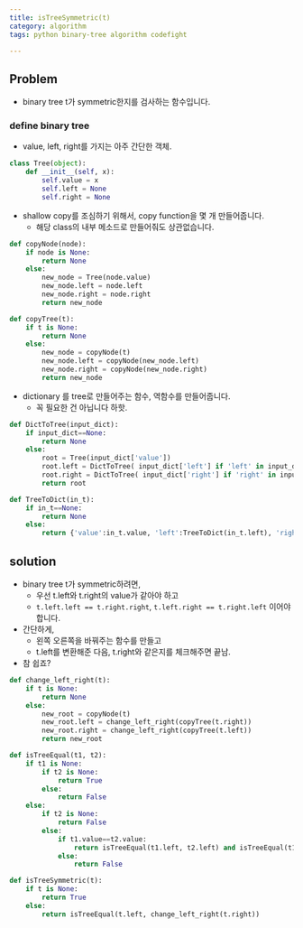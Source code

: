 ```yaml
---
title: isTreeSymmetric(t)
category: algorithm
tags: python binary-tree algorithm codefight 

---
```


## Problem 

- binary tree t가 symmetric한지를 검사하는 함수입니다. 

### define binary tree

- value, left, right를 가지는 아주 간단한 객체. 

```python
class Tree(object):
    def __init__(self, x):
        self.value = x
        self.left = None
        self.right = None
```

- shallow copy를 조심하기 위해서, copy function을 몇 개 만들어줍니다. 
	- 해당 class의 내부 메소드로 만들어줘도 상관없습니다. 

```python
def copyNode(node):
    if node is None:
        return None
    else:
        new_node = Tree(node.value)
        new_node.left = node.left
        new_node.right = node.right
        return new_node

def copyTree(t):
    if t is None:
        return None
    else:
        new_node = copyNode(t)
        new_node.left = copyNode(new_node.left)
        new_node.right = copyNode(new_node.right)
        return new_node
```

- dictionary 를 tree로 만들어주는 함수, 역함수를 만들어줍니다. 
	- 꼭 필요한 건 아닙니다 하핫. 

```python
def DictToTree(input_dict):
    if input_dict==None:
        return None
    else:
        root = Tree(input_dict['value'])
        root.left = DictToTree( input_dict['left'] if 'left' in input_dict.keys() else None )
        root.right = DictToTree( input_dict['right'] if 'right' in input_dict.keys() else None )
        return root

def TreeToDict(in_t):
    if in_t==None:
        return None
    else:
        return {'value':in_t.value, 'left':TreeToDict(in_t.left), 'right':TreeToDict(in_t.right)}
```

## solution 

- binary tree t가 symmetric하려면, 
	- 우선 t.left와 t.right의 value가 같아야 하고
	- `t.left.left == t.right.right`, `t.left.right == t.right.left` 이어야 합니다. 
- 간단하게, 
	- 왼쪽 오른쪽을 바꿔주는 함수를 만들고 
	- t.left를 변환해준 다음, t.right와 같은지를 체크해주면 끝남. 
- 참 쉽죠? 

```python
def change_left_right(t):
    if t is None:
        return None
    else:
        new_root = copyNode(t)
        new_root.left = change_left_right(copyTree(t.right))
        new_root.right = change_left_right(copyTree(t.left))
        return new_root

def isTreeEqual(t1, t2):
    if t1 is None:
        if t2 is None:
            return True
        else:
            return False
    else:
        if t2 is None:
            return False
        else:
            if t1.value==t2.value:
                return isTreeEqual(t1.left, t2.left) and isTreeEqual(t1.right, t2.right)
            else:
                return False

def isTreeSymmetric(t):
    if t is None:
        return True
    else:
        return isTreeEqual(t.left, change_left_right(t.right))


```

